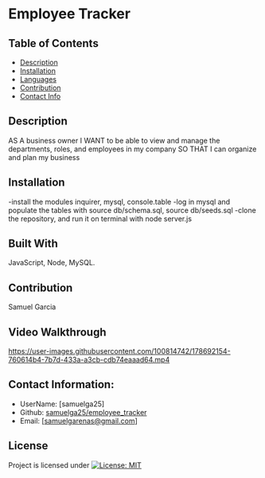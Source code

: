 # Employee Tracker

  ## Table of Contents
  - [Description](#description)
  - [Installation](#installation)
  - [Languages](#languages)
  - [Contribution](#contribution)
  - [Contact Info](#contact-info)

  ## Description
  AS A business owner I WANT to be able to view and manage the departments, roles, and employees in my company SO THAT I can organize and plan my business

  ## Installation
  -install the modules inquirer, mysql, console.table
  -log in mysql and populate the tables with source db/schema.sql, source db/seeds.sql
  -clone the repository, and run it on terminal with node server.js

  ## Built With
  JavaScript, Node, MySQL.
  
  ## Contribution 
  Samuel Garcia

  ## Video Walkthrough
  https://user-images.githubusercontent.com/100814742/178692154-760614b4-7b7d-433a-a3cb-cdb74eaaad64.mp4


  ## Contact Information:
  - UserName: [samuelga25]
  - Github: [samuelga25/employee_tracker](https://github.com/samuelga25/employee_tracker)
  - Email: [samuelgarenas@gmail.com]

  ## License
  Project is licensed under
  [![License: MIT](https://img.shields.io/badge/License-MIT-yellow.svg)](https://opensource.org/licenses/MIT)

